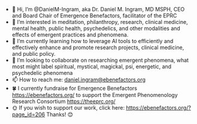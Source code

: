 - 👋 Hi, I’m @DanielM-Ingram, aka Dr. Daniel M. Ingram, MD MSPH, CEO and Board Chair of Emergence Benefactors, facilitator of the EPRC
- 👀 I’m interested in meditation, philanthropy, research, clinical medicine, mental health, public health, psychedelics, and other modalities and effects of emergent practices and phenomena.
- 🌱 I’m currently learning how to leverage AI tools to efficiently and effectively enhance and promote research projects, clinical medicine, and public policy.
- 💞️ I’m looking to collaborate on researching emergent phenomena, what most might label spiritual, mystical, magickal, psi, energetic, and psychedelic phenomena
- 📫 How to reach me: daniel.ingram@ebenefactors.org
- 🍀 I currently fundraise for Emergence Benefactors https://ebenefactors.org/ to support the Emergent Phenomenology Research Consortium https://theeprc.org/
- 🌞 If you wish to support our work, click here: https://ebenefactors.org/?page_id=206 Thanks! 😊
<!---
DanielM-Ingram/DanielM-Ingram is a ✨ special ✨ repository because its `README.md` (this file) appears on your GitHub profile.
You can click the Preview link to take a look at your changes.
--->
